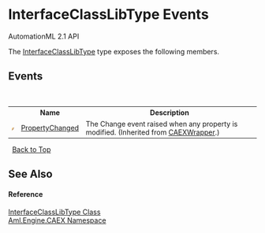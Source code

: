 # InterfaceClassLibType Events
AutomationML 2.1 API 

The <a href="T_Aml_Engine_CAEX_InterfaceClassLibType">InterfaceClassLibType</a> type exposes the following members.


## Events
&nbsp;<table><tr><th></th><th>Name</th><th>Description</th></tr><tr><td>![Public event](media/pubevent.gif "Public event")</td><td><a href="E_Aml_Engine_CAEX_CAEXWrapper_PropertyChanged">PropertyChanged</a></td><td>
The Change event raised when any property is modified.
 (Inherited from <a href="T_Aml_Engine_CAEX_CAEXWrapper">CAEXWrapper</a>.)</td></tr></table>&nbsp;
<a href="#interfaceclasslibtype-events">Back to Top</a>

## See Also


#### Reference
<a href="T_Aml_Engine_CAEX_InterfaceClassLibType">InterfaceClassLibType Class</a><br /><a href="N_Aml_Engine_CAEX">Aml.Engine.CAEX Namespace</a><br />